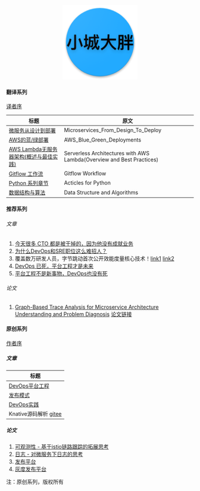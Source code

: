 <p align="center">
   <img width="200" src="avatar.png">
</p>

#### 翻译系列

[译者序](translator_foreword.md)

| 标题                                                                                 |             原文             |
|------------------------------------------------------------------------------------| ---------------------------- |
| [微服务从设计到部署](translated/microservices-from-design-to-deploy_cn/README.md)           |  Microservices_From_Design_To_Deploy|
| [AWS的蓝/绿部署](translated/blue_green_deployment_on_aws/README.md)                                |  AWS_Blue_Green_Deployments|
| [AWS Lambda无服务器架构(概述与最佳实践)](translated/Serverless_Architectures_with_AWS_Lambda_cn/README.md) |  Serverless Architectures with AWS Lambda(Overview and Best Practices)|
| [Gitflow 工作流](translated/gitflow-workflow-cn/README.md)                                       |  Gitflow Workflow|
| [Python 系列章节](translated/articles_for_python/README.md)                                       |  Acticles for Python|
| [数据结构与算法](translated/data_structure_and_algorithm/README.md)                                  |  Data Structure and Algorithms|

#### 推荐系列

###### 文章
1. [今天很多 CTO 都是被干掉的，因为他没有成就业务](https://mp.weixin.qq.com/s/LFTDSkK4Vvna0mtdRDgi7A)
2. [为什么DevOps和SRE职位这么难招人？](https://mp.weixin.qq.com/s/87mS-eyteXlNjbpKe1OSeA)
3. 覆盖数万研发人员，字节跳动首次公开效能度量核心技术！[link1](https://www.infoq.cn/article/oiYyLTdpp4Yx1iFhs4A8) [link2](https://mp.weixin.qq.com/s/46KsJiqbMm5nGCr4WyXDOQ)
4. [DevOps 已死，平台工程才是未来](https://www.infoq.cn/article/7porVp7qVF03BVc2tDd6)
4. [平台工程不是新事物，DevOps也没有死](https://mp.weixin.qq.com/s/bWG_mW-ze_wIIsOSL4p8iQ)

###### 论文
1. [Graph-Based Trace Analysis for Microservice Architecture Understanding and Problem Diagnosis](https://mp.weixin.qq.com/s/d5M6PStK_JBbPAT6DpKnfg) [论文链接](recommended/thesis/esecfse20in-trace/esecfse20in-trace.pdf)

#### 原创系列

[作者序](foreword.md)

##### 文章
| 标题                                                |
|---------------------------------------------------|
| [DevOps平台工程](self-made/devops_platform/README.md) |
| [发布模式](self-made/deployment-strategies_cn/README.md)        |
| [DevOps实践](self-made/devops_practices/README.md)            |
| Knative源码解析 [gitee](https://gitee.com/liubq/knative-source-code-analysis)           |

##### 论文
1. [可观测性 - 基于istio链路跟踪的拓展思考](self-made/thesis/extended-trace-based-on-istio/README.md)
2. [日志 - 对微服务下日志的思考](self-made/thesis/logging-based-on-micro-services/README.md)
3. [发布平台](self-made/thesis/deployment_platform/README.md)
4. [灰度发布平台](self-made/thesis/canary-deployment-platform/README.md)


注：原创系列，版权所有
